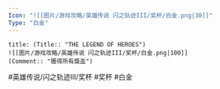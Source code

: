 ```yaml
---
Icon: "![[图片/游戏攻略/英雄传说 闪之轨迹III/奖杯/白金.png|30]]"
Type: "白金"
---
```

```ad-ed-sen-3-platinum
title: (Title:: "THE LEGEND OF HEROES")
![[图片/游戏攻略/英雄传说 闪之轨迹III/奖杯/白金.png|100]]
(Comment:: "獲得所有獎盃")
```

#英雄传说/闪之轨迹III/奖杯  #奖杯 #白金